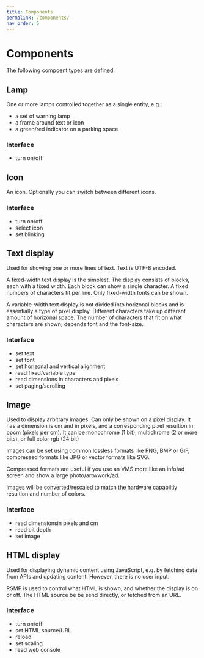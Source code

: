 ```yaml
---
title: Components
permalink: /components/
nav_order: 5
---
```


# Components
The following compoent types are defined.

## Lamp
One or more lamps controlled together as a single entity, e.g.:

- a set of warning lamp
- a frame around text or icon
- a green/red indicator on a parking space
  
### Interface
- turn on/off

## Icon
An icon. Optionally you can switch between different icons.

### Interface
- turn on/off
- select icon
- set blinking

## Text display
Used for showing one or more lines of text. Text is UTF-8 encoded.

A fixed-width text display is the simplest. The display consists of blocks, each with a fixed width. Each block can show a single character. A fixed numbers of characters fit per line.
Only fixed-width fonts can be shown.

A variable-width text display is not divided into horizonal blocks and is essentially a type of pixel display. Different characters take up different amount of horizonal space. The number of characters that fit on what characters are shown, depends font and the font-size.

### Interface
- set text
- set font
- set horizonal and vertical alignment
- read fixed/variable type
- read dimensions in characters and pixels
- set paging/scrolling

## Image
Used to display arbitrary images. Can only be shown on a pixel display.
It has a dimension is cm and in pixels, and a corresponding pixel resultion in ppcm (pixels per cm).
It can be monochrome (1 bit), multichrome (2 or more bits), or full color rgb (24 bit)

Images can be set using common lossless formats like PNG, BMP or GIF, compressed formats like JPG or vector formats like SVG.

Compressed formats are useful if you use an VMS more like an info/ad screen and show a large photo/artwwork/ad.

Images will be converted/rescaled to match the hardware capabiltiy resultion and number of colors.

### Interface
- read dimensionsin pixels and cm
- read bit depth
- set image

## HTML display
Used for displaying dynamic content using JavaScript, e.g. by fetching data from APIs and updating content. However, there is no user input.

RSMP is used to control what HTML is shown, and whether the display is on or off.
The HTML source be be send directly, or fetched from an URL.

### Interface
- turn on/off
- set HTML source/URL
- reload
- set scaling
- read web console
